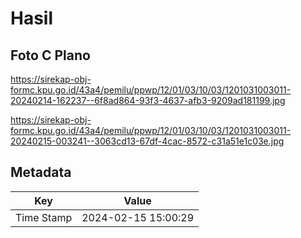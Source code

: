 # Hasil

## Foto C Plano

https://sirekap-obj-formc.kpu.go.id/43a4/pemilu/ppwp/12/01/03/10/03/1201031003011-20240214-162237--6f8ad864-93f3-4637-afb3-9209ad181199.jpg

https://sirekap-obj-formc.kpu.go.id/43a4/pemilu/ppwp/12/01/03/10/03/1201031003011-20240215-003241--3063cd13-67df-4cac-8572-c31a51e1c03e.jpg


## Metadata

| Key        | Value               |
| ---------- | ------------------- |
| Time Stamp | 2024-02-15 15:00:29 |



